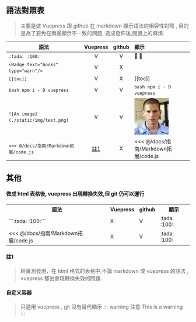 ## 語法對照表
> 主要是做 Vuepress 跟 github 在 markdown 顯示語法的相容性對照 , 目的是為了避免在兩邊顯示不一致的問題,
>   造成發佈後,閱讀上的麻煩.

| 語法          | Vuepress      | github    | 顯示    |
| ------------  |:-:            |:-:        |:-----|
| ```:tada: :100:```                            |V|V|:tada: :100:|
| ```<Badge text="books" type="warn"/>```       |V|X| <Badge text="books" type="warn" vertical="middle"/>|
| ```[[toc]]```                                 |V|X|[[toc]]|
| ```bash npm i - D vuepress ```                |V|V|```bash npm i - D vuepress ```|
| ```![An image](./static/img/test.png) ```                |V|V|![An image](./static/img/test.png)|
| ```<<< @/docs/指南/Markdown拓展/code.js ```                |[註1](#註1)|X|<<< @/docs/指南/Markdown拓展/code.js|



## 其他

#### 做成 html 表格後, vuepress 出現轉換失效,但 git 仍可以運行
<table>
    <tr>
        <th>語法</th><th>Vuepress</th><th>github</th><th>顯示</th>
    </tr>
    <tr>
        <td>```:tada: :100:``` </td><td>X</td><td>V</td><td>:tada: :100:</td>
    </tr>
    <tr>
        <td><<< @/docs/指南/Markdown拓展/code.js </td><td>X</td><td>V</td><td>:tada: :100:</td>
    </tr>
</table>

#### 註1
> 經實測發現，在 html 格式的表格中,不論 markdown 或 vuepress 的語法 , vuepress 都出會現轉換失效的問題.


#### 自定义容器 
> 只適用 vuepress , git 沒有替代顯示
::: warning 注意 
 This is a warning  
:::
 
